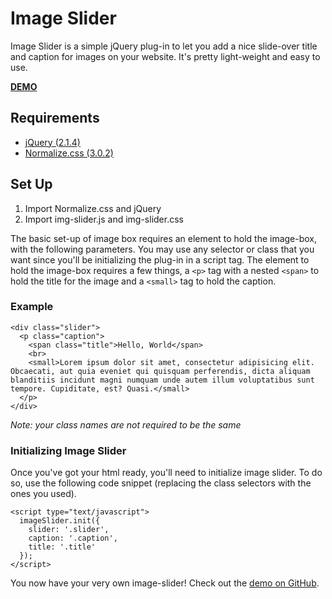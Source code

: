 # Image Slider

Image Slider is a simple jQuery plug-in to let you add a nice slide-over title
and caption for images on your website. It's pretty light-weight and easy to
use.

**[DEMO](http://akbarbmirza.github.io/img-slider-box/)**

## Requirements
+ [jQuery (2.1.4)]()
+ [Normalize.css (3.0.2)](https://necolas.github.io/normalize.css/)

## Set Up
1. Import Normalize.css and jQuery
2. Import img-slider.js and img-slider.css

The basic set-up of image box requires an element to hold the image-box, with
the following parameters. You may use any selector or class that you want since
you'll be initializing the plug-in in a script tag. The element to hold the
image-box requires a few things, a `<p>` tag with a nested `<span>` to hold the
title for the image and a `<small>` tag to hold the caption.

### Example

    <div class="slider">
      <p class="caption">
        <span class="title">Hello, World</span>
        <br>
        <small>Lorem ipsum dolor sit amet, consectetur adipisicing elit. Obcaecati, aut quia eveniet qui quisquam perferendis, dicta aliquam blanditiis incidunt magni numquam unde autem illum voluptatibus sunt tempore. Cupiditate, est? Quasi.</small>
      </p>
    </div>

*Note: your class names are not required to be the same*

### Initializing Image Slider

Once you've got your html ready, you'll need to initialize image slider. To do
so, use the following code snippet (replacing the class selectors with the ones
you used).

    <script type="text/javascript">
      imageSlider.init({
        slider: '.slider',
        caption: '.caption',
        title: '.title'
      });
    </script>

You now have your very own image-slider! Check out the [demo on GitHub](http://akbarbmirza.github.io/img-slider-box/).
